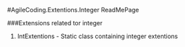 ﻿#AgileCoding.Extentions.Integer ReadMePage

###Extensions related tor integer

1.	IntExtentions - Static class containing integer extentions
